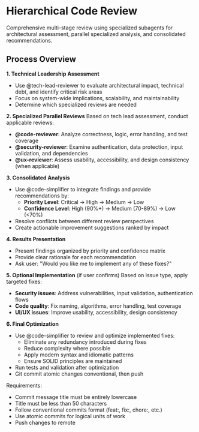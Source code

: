 # Hierarchical Code Review

Comprehensive multi-stage review using specialized subagents for architectural assessment, parallel specialized analysis, and consolidated recommendations.

## Process Overview

**1. Technical Leadership Assessment**
- Use @tech-lead-reviewer to evaluate architectural impact, technical debt, and identify critical risk areas
- Focus on system-wide implications, scalability, and maintainability
- Determine which specialized reviews are needed

**2. Specialized Parallel Reviews** 
Based on tech lead assessment, conduct applicable reviews:
- **@code-reviewer**: Analyze correctness, logic, error handling, and test coverage
- **@security-reviewer**: Examine authentication, data protection, input validation, and dependencies
- **@ux-reviewer**: Assess usability, accessibility, and design consistency (when applicable)

**3. Consolidated Analysis**
- Use @code-simplifier to integrate findings and provide recommendations by:
  - **Priority Level**: Critical → High → Medium → Low
  - **Confidence Level**: High (90%+) → Medium (70-89%) → Low (<70%)
- Resolve conflicts between different review perspectives
- Create actionable improvement suggestions ranked by impact

**4. Results Presentation**
- Present findings organized by priority and confidence matrix
- Provide clear rationale for each recommendation
- Ask user: "Would you like me to implement any of these fixes?"

**5. Optional Implementation** (if user confirms)
Based on issue type, apply targeted fixes:
- **Security issues**: Address vulnerabilities, input validation, authentication flows
- **Code quality**: Fix naming, algorithms, error handling, test coverage  
- **UI/UX issues**: Improve usability, accessibility, design consistency

**6. Final Optimization**
- Use @code-simplifier to review and optimize implemented fixes:
  - Eliminate any redundancy introduced during fixes
  - Reduce complexity where possible
  - Apply modern syntax and idiomatic patterns
  - Ensure SOLID principles are maintained
- Run tests and validation after optimization
- Git commit atomic changes conventional, then push

Requirements:
- Commit message title must be entirely lowercase
- Title must be less than 50 characters
- Follow conventional commits format (feat:, fix:, chore:, etc.)
- Use atomic commits for logical units of work
- Push changes to remote